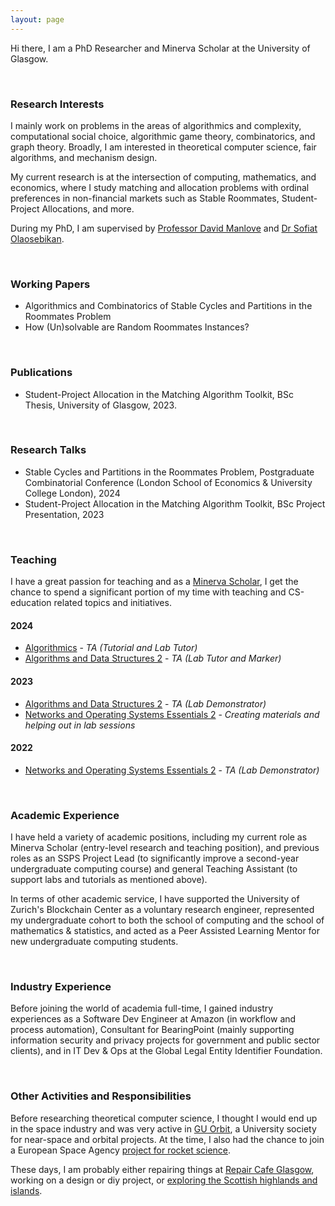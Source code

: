 ```yaml
--- 
layout: page
--- 
```


Hi there, I am a PhD Researcher and Minerva Scholar at the University of Glasgow.

<p>&nbsp;</p>

### Research Interests
I mainly work on problems in the areas of algorithmics and complexity, computational social choice, algorithmic game theory, combinatorics, and graph theory. Broadly, I am interested in theoretical computer science, fair algorithms, and mechanism design.

My current research is at the intersection of computing, mathematics, and economics, where I study matching and allocation problems with ordinal preferences in non-financial markets such as Stable Roommates, Student-Project Allocations, and more.

During my PhD, I am supervised by [Professor David Manlove](https://www.dcs.gla.ac.uk/~davidm/) and [Dr Sofiat Olaosebikan](https://www.dcs.gla.ac.uk/~sofiat/).

<p>&nbsp;</p>


### Working Papers
- Algorithmics and Combinatorics of Stable Cycles and Partitions in the Roommates Problem
- How (Un)solvable are Random Roommates Instances?

<p>&nbsp;</p>


### Publications
- Student-Project Allocation in the Matching Algorithm Toolkit, BSc Thesis, University of Glasgow, 2023.

<p>&nbsp;</p>


### Research Talks
- Stable Cycles and Partitions in the Roommates Problem, Postgraduate Combinatorial Conference (London School of Economics & University College London), 2024
- Student-Project Allocation in the Matching Algorithm Toolkit, BSc Project Presentation, 2023

<p>&nbsp;</p>


### Teaching
I have a great passion for teaching and as a [Minerva Scholar](https://www.gla.ac.uk/schools/computing/postgraduateresearch/prospectivestudents/minervascholarships/), I get the chance to spend a significant portion of my time with teaching and CS-education related topics and initiatives. 

#### 2024
- [Algorithmics](https://www.gla.ac.uk/coursecatalogue/course/?code=COMPSCI2026) - _TA (Tutorial and Lab Tutor)_
- [Algorithms and Data Structures 2](https://www.gla.ac.uk/coursecatalogue/course/?code=COMPSCI2007) - _TA (Lab Tutor and Marker)_

#### 2023
- [Algorithms and Data Structures 2](https://www.gla.ac.uk/coursecatalogue/course/?code=COMPSCI2007) - _TA (Lab Demonstrator)_
- [Networks and Operating Systems Essentials 2](https://www.gla.ac.uk/coursecatalogue/course/?code=COMPSCI2024) - _Creating materials and helping out in lab sessions_

#### 2022
- [Networks and Operating Systems Essentials 2](https://www.gla.ac.uk/coursecatalogue/course/?code=COMPSCI2024) - _TA (Lab Demonstrator)_

<p>&nbsp;</p>


### Academic Experience
I have held a variety of academic positions, including my current role as Minerva Scholar (entry-level research and teaching position), and previous roles as an SSPS Project Lead (to significantly improve a second-year undergraduate computing course) and general Teaching Assistant (to support labs and tutorials as mentioned above).

In terms of other academic service, I have supported the University of Zurich's Blockchain Center as a voluntary research engineer, represented my undergraduate cohort to both the school of computing and the school of mathematics & statistics, and acted as a Peer Assisted Learning Mentor for new undergraduate computing students.

<p>&nbsp;</p>


### Industry Experience
Before joining the world of academia full-time, I gained industry experiences as a Software Dev Engineer at Amazon (in workflow and process automation), Consultant for BearingPoint (mainly supporting information security and privacy projects for government and public sector clients), and in IT Dev & Ops at the Global Legal Entity Identifier Foundation. 

<p>&nbsp;</p>


### Other Activities and Responsibilities
Before researching theoretical computer science, I thought I would end up in the space industry and was very active in [GU Orbit](https://uk.linkedin.com/company/gu-orbit), a University society for near-space and orbital projects. At the time, I also had the chance to join a European Space Agency [project for rocket science](https://www.esa.int/Education/Fly_A_Rocket). 

These days, I am probably either repairing things at [Repair Cafe Glasgow](https://repaircafeglasgow.org/), working on a design or diy project, or [exploring the Scottish highlands and islands](scotland).